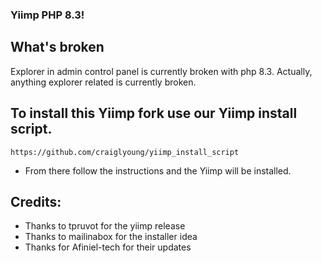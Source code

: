 ### Yiimp PHP 8.3!
## What's broken
Explorer in admin control panel is currently broken with php 8.3. Actually, anything explorer related is currently broken. 

## To install this Yiimp fork use our Yiimp install script.
```
https://github.com/craiglyoung/yiimp_install_script
```
-  From there follow the instructions and the Yiimp will be installed.

## Credits:

* Thanks to tpruvot for the yiimp release
* Thanks to mailinabox for the installer idea
* Thanks for Afiniel-tech for their updates
